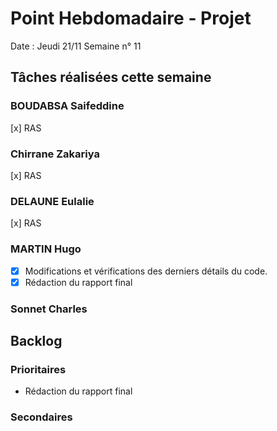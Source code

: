 # Point Hebdomadaire - Projet

Date : Jeudi 21/11
Semaine n° 11

## Tâches réalisées cette semaine


### BOUDABSA Saifeddine
[x] RAS
### Chirrane Zakariya
[x] RAS
### DELAUNE Eulalie
[x] RAS
### MARTIN Hugo
- [x] Modifications et vérifications des derniers détails du code.
- [x] Rédaction du rapport final
### Sonnet Charles

## Backlog

### Prioritaires

- Rédaction du rapport final

### Secondaires

